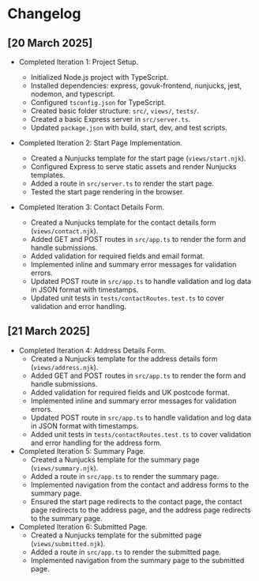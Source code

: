 # Changelog

## [20 March 2025]
- Completed Iteration 1: Project Setup.
  - Initialized Node.js project with TypeScript.
  - Installed dependencies: express, govuk-frontend, nunjucks, jest, nodemon, and typescript.
  - Configured `tsconfig.json` for TypeScript.
  - Created basic folder structure: `src/`, `views/`, `tests/`.
  - Created a basic Express server in `src/server.ts`.
  - Updated `package.json` with build, start, dev, and test scripts.

- Completed Iteration 2: Start Page Implementation.
  - Created a Nunjucks template for the start page (`views/start.njk`).
  - Configured Express to serve static assets and render Nunjucks templates.
  - Added a route in `src/server.ts` to render the start page.
  - Tested the start page rendering in the browser.

- Completed Iteration 3: Contact Details Form.
  - Created a Nunjucks template for the contact details form (`views/contact.njk`).
  - Added GET and POST routes in `src/app.ts` to render the form and handle submissions.
  - Added validation for required fields and email format.
  - Implemented inline and summary error messages for validation errors.
  - Updated POST route in `src/app.ts` to handle validation and log data in JSON format with timestamps.
  - Updated unit tests in `tests/contactRoutes.test.ts` to cover validation and error handling.

## [21 March 2025]
- Completed Iteration 4: Address Details Form.
  - Created a Nunjucks template for the address details form (`views/address.njk`).
  - Added GET and POST routes in `src/app.ts` to render the form and handle submissions.
  - Added validation for required fields and UK postcode format.
  - Implemented inline and summary error messages for validation errors.
  - Updated POST route in `src/app.ts` to handle validation and log data in JSON format with timestamps.
  - Added unit tests in `tests/contactRoutes.test.ts` to cover validation and error handling for the address form.
- Completed Iteration 5: Summary Page.
  - Created a Nunjucks template for the summary page (`views/summary.njk`).
  - Added a route in `src/app.ts` to render the summary page.
  - Implemented navigation from the contact and address forms to the summary page.
  - Ensured the start page redirects to the contact page, the contact page redirects to the address page, and the address page redirects to the summary page.
- Completed Iteration 6: Submitted Page.
  - Created a Nunjucks template for the submitted page (`views/submitted.njk`).
  - Added a route in `src/app.ts` to render the submitted page.
  - Implemented navigation from the summary page to the submitted page.